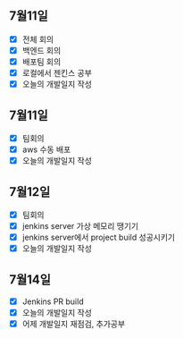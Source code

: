 ## 7월11일

- [x] 전체 회의
- [x] 백엔드 회의
- [x] 배포팀 회의
- [x] 로컬에서 젠킨스 공부
- [x] 오늘의 개발일지 작성

## 7월11일

- [x] 팀회의
- [x] aws 수동 배포
- [x] 오늘의 개발일지 작성

## 7월12일

- [x] 팀회의
- [x] jenkins server 가상 메모리 땡기기
- [x] jenkins server에서 project build 성공시키기
- [x] 오늘의 개발일지 작성

## 7월14일

- [x] Jenkins PR build
- [x] 오늘의 개발일지 작성
- [x] 어제 개발일지 재점검, 추가공부
